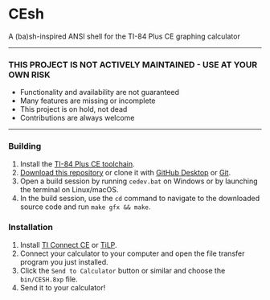 # CEsh
A (ba)sh-inspired ANSI shell for the TI-84 Plus CE graphing calculator

---

### THIS PROJECT IS NOT ACTIVELY MAINTAINED - USE AT YOUR OWN RISK
* Functionality and availability are not guaranteed
* Many features are missing or incomplete
* This project is on hold, not dead
* Contributions are always welcome

---

### Building
1. Install the [TI-84 Plus CE toolchain](https://ce-programming.github.io/toolchain/static/getting-started.html).
2. [Download this repository](https://github.com/programmer2514/CEsh/archive/refs/heads/main.zip) or clone it with [GitHub Desktop](https://desktop.github.com/download/) or [Git](https://git-scm.com/downloads).
3. Open a build session by running `cedev.bat` on Windows or by launching the terminal on Linux/macOS.
4. In the build session, use the `cd` command to navigate to the downloaded source code and run `make gfx && make`.

### Installation
1. Install [TI Connect CE](https://education.ti.com/en/software/details/en/CA9C74CAD02440A69FDC7189D7E1B6C2/swticonnectcesoftware) or [TiLP](http://lpg.ticalc.org/prj_tilp/).
2. Connect your calculator to your computer and open the file transfer program you just installed.
3. Click the `Send to Calculator` button or similar and choose the `bin/CESH.8xp` file.
4. Send it to your calculator!
